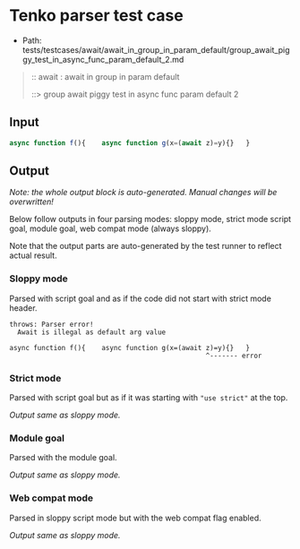 # Tenko parser test case

- Path: tests/testcases/await/await_in_group_in_param_default/group_await_piggy_test_in_async_func_param_default_2.md

> :: await : await in group in param default
>
> ::> group await piggy test in async func param default 2

## Input

`````js
async function f(){    async function g(x=(await z)=y){}   }
`````

## Output

_Note: the whole output block is auto-generated. Manual changes will be overwritten!_

Below follow outputs in four parsing modes: sloppy mode, strict mode script goal, module goal, web compat mode (always sloppy).

Note that the output parts are auto-generated by the test runner to reflect actual result.

### Sloppy mode

Parsed with script goal and as if the code did not start with strict mode header.

`````
throws: Parser error!
  Await is illegal as default arg value

async function f(){    async function g(x=(await z)=y){}   }
                                                 ^------- error
`````

### Strict mode

Parsed with script goal but as if it was starting with `"use strict"` at the top.

_Output same as sloppy mode._

### Module goal

Parsed with the module goal.

_Output same as sloppy mode._

### Web compat mode

Parsed in sloppy script mode but with the web compat flag enabled.

_Output same as sloppy mode._
